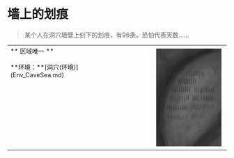 # 墙上的划痕  
> 某个人在洞穴墙壁上刻下的划痕，有96条。恐怕代表天数……  
  
<style>
        .table6385 th,td{
            text-align:left;
            vertical-align:top;
        }
        </style><table class="table table-bordered table6385" data-toggle="table"  data-show-header="false"><thead style="display:none"><tr ><th  style="width:50%;"  >title</th><th  style="width:50%;"  ></th></tr></thead><tr ><td  style="width:50%;"  >** 区域唯一 **<br><br>**环境：**[洞穴(环境)](Env_CaveSea.md)</td><td  style="width:50%;"  ><div style="float:right; margin:5px"><div class="gamecard" style="width:150px; height:225px;"><a href="WallScratchings.md" style="color:black"><img decoding="async" src="../wiki/Sprite/Scratchings.png" class="cardimage" style="max-width:150px;max-height:225px;"><span style="font-size: 25px;">墙上的划痕</span></a></div></div></td></tr></tbody></table>  
  


<script>document.title="墙上的划痕 - 卡牌生存百科 Card Survival Wiki";</script>
